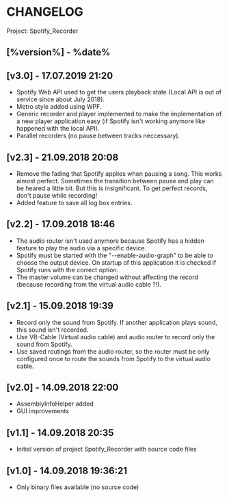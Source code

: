 # CHANGELOG 

Project: Spotify_Recorder

## [%version%] - %date%


## [v3.0] - 17.07.2019 21:20

- Spotify Web API used to get the users playback state (Local API is out of service since about July 2018).
- Metro style added using WPF.
- Generic recorder and player implemented to make the implementation of a new player application easy (if Spotify isn't working anymore like happened with the local API).
- Parallel recorders (no pause between tracks neccessary).

## [v2.3] - 21.09.2018 20:08

- Remove the fading that Spotify applies when pausing a song. This works almost perfect. Sometimes the transition between pause and play can be heared a little bit. But this is insignificant. To get perfect records, don't pause while recording!
- Added feature to save all log box entries.

## [v2.2] - 17.09.2018 18:46

- The audio router isn't used anymore because Spotify has a hidden feature to play the audio via a specific device.
- Spotify must be started with the \"--enable-audio-graph\" to be able to choose the output device. On startup of this application it is checked if Spotify runs with the correct option.
- The master volume can be changed without affecting the record (because recording from the virtual audio cable ?!).

## [v2.1] - 15.09.2018 19:39

- Record only the sound from Spotify. If another application plays sound, this sound isn't recorded.
- Use VB-Cable (Virtual audio cable) and audio router to record only the sound from Spotify.
- Use saved routings from the audio router, so the router must be only configured once to route the sounds from Spotify to the virtual audio cable.

## [v2.0] - 14.09.2018 22:00

- AssemblyInfoHelper added
- GUI improvements

## [v1.1] - 14.09.2018 20:35

- Initial version of project Spotify_Recorder with source code files

## [v1.0] - 14.09.2018 19:36:21

- Only binary files available (no source code)